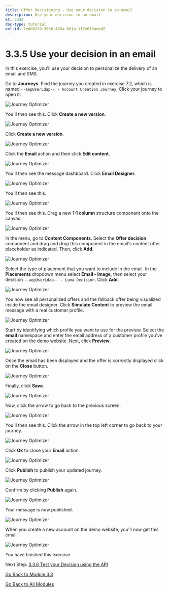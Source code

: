 ```yaml
---
title: Offer Decisioning - Use your decision in an email
description: Use your decision in an email
kt: 5342
doc-type: tutorial
exl-id: 7eddb239-2666-485a-b81a-1f7e6f3aeed2
---
```

# 3.3.5 Use your decision in an email

In this exercise, you'll use your decision to personalize the delivery of an email and SMS.

Go to **Journeys**. Find the journey you created in exercise 7.2, which is named `--aepUserLdap-- - Account Creation Journey`. Click your journey to open it. 

![Journey Optimizer](./images/emailoffer1.png)

You'll then see this. Click **Create a new version**.

![Journey Optimizer](./images/journey1.png)

Click **Create a new version**.

![Journey Optimizer](./images/journey2.png)

Click the **Email** action and then click **Edit content**.

![Journey Optimizer](./images/journey3.png)

You'll then see the message dashboard. Click **Email Designer**.

![Journey Optimizer](./images/emailoffer2.png)

You'll then see this.

![Journey Optimizer](./images/emailoffer5.png)

You'll then see this. Drag a new **1:1 column** structure component onto the canvas.

![Journey Optimizer](./images/emailoffer6.png)

In the menu, go to **Content Components**. Select the **Offer decision** component and drag and drop this component in the email's content offer placeholder as indicated. Then, click **Add**.

![Journey Optimizer](./images/emailoffer7.png)

Select the type of placement that you want to include in the email. In the **Placements** dropdown menu select **Email - Image**, then select your decision `--aepUserLdap-- - Luma Decision`. Click **Add**.

![Journey Optimizer](./images/emailoffer8.png)

You now see all personalized offers and the fallback offer being visualized inside the email designer. Click  **Simulate Content** to preview the email message with a real customer profile.

![Journey Optimizer](./images/emailoffer9.png)

Start by identifying which profile you want to use for the preview. Select the **email** namespace and enter the email address of a customer profile you've created on the demo website. Next, click **Preview**.

![Journey Optimizer](./images/emailoffer10.png)

Once the email has been displayed and the offer is correctly displayed click on the **Close** button.

![Journey Optimizer](./images/emailoffer11.png)

Finally, click **Save**.

![Journey Optimizer](./images/emailoffer12.png)

Now, click the arrow to go back to the previous screen.

![Journey Optimizer](./images/emailoffer13.png)

You'll then see this. Click the arrow in the top left corner to go back to your journey.

![Journey Optimizer](./images/emailoffer14.png)

Click **Ok** to close your **Email** action.

![Journey Optimizer](./images/emailoffer14a.png)

Click **Publish** to publish your updated journey.

![Journey Optimizer](./images/emailoffer14b.png)

Confirm by clicking **Publish** again.

![Journey Optimizer](./images/emailoffer15.png)

Your message is now published.

![Journey Optimizer](./images/emailoffer16.png)

When you create a new account on the demo website, you'll now get this email:

![Journey Optimizer](./images/emailoffer17.png)

You have finished this exercise. 

Next Step: [3.3.6 Test your Decision using the API](./ex6.md)

[Go Back to Module 3.3](./offer-decisioning.md)

[Go Back to All Modules](./../../../overview.md)
